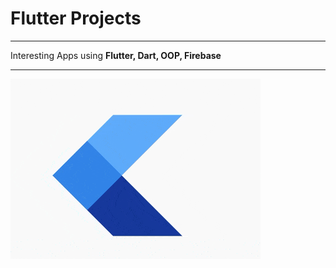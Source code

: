 # Flutter Projects
---
Interesting Apps using **Flutter, Dart, OOP, Firebase**

---
![Flutter](https://raw.githubusercontent.com/SarveshChavan/Output-Gif/main/flutter.gif)
